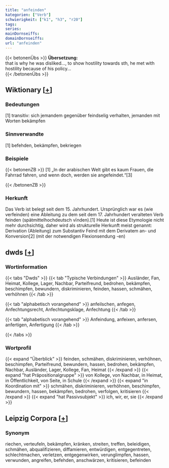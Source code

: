 ```yaml
---
title: "anfeinden"
kategorien: ["Verb"]
schwierigkeit: ["k1", "h3", "r20"]
tags:
series:
mainDornseiffs:
domainDornseiffs:
url: "anfeinden"
---
```


{{< betonenÜbs >}}
**Übersetzung:**  
that is why he was disliked..., to show hostility towards sth, he met with hostility because of his policy...  
{{< /betonenÜbs >}}

## Wiktionary [[+](https://de.wiktionary.org/wiki/anfeinden)]

### Bedeutungen
[1] transitiv: sich jemandem gegenüber feindselig verhalten, jemanden mit Worten bekämpfen  

### Sinnverwandte
[1] befehden, bekämpfen, bekriegen  

### Beispiele
{{< betonenZB >}}
[1] „In der arabischen Welt gibt es kaum Frauen, die Fahrrad fahren, und wenn doch, werden sie angefeindet.“[3]  

{{< /betonenZB >}}
### Herkunft
Das Verb ist belegt seit dem 15. Jahrhundert. Ursprünglich war es (wie verfeinden) eine Ableitung zu dem seit dem 17. Jahrhundert veralteten Verb feinden (spätmittelhochdeutsch vīnden).[1] Heute ist diese Etymologie nicht mehr durchsichtig, daher wird als strukturelle Herkunft meist genannt:  
Derivation (Ableitung) zum Substantiv Feind mit dem Derivatem an- und Konversion[2] (mit der notwendigen Flexionsendung -en)  



## dwds [[+](https://www.dwds.de/wb/anfeinden)]

### Wortinformation
{{< tabs "Dwds" >}}
{{< tab "Typische Verbindungen" >}}
Ausländer, Fan, Heimat, Kollege, Lager, Nachbar, Parteifreund, bedrohen, bekämpfen, beschimpfen, bewundern, diskriminieren, feinden, hassen, schmähen, verhöhnen
{{< /tab >}}

{{< tab "alphabetisch vorangehend" >}}
anfeilschen, anfegen, Anfechtungsrecht, Anfechtungsklage, Anfechtung
{{< /tab >}}

{{< tab "alphabetisch vorangehend" >}}
Anfeindung, anfeixen, anfersen, anfertigen, Anfertigung
{{< /tab >}}

{{< /tabs >}}

### Wortprofil
{{< expand "Überblick" >}} feinden, schmähen, diskriminieren, verhöhnen, beschimpfen, Parteifreund, bewundern, hassen, bedrohen, bekämpfen, Nachbar, Ausländer, Lager, Kollege, Fan, Heimat {{< /expand >}}
{{< expand "hat Präpositionalgruppe" >}} von Kollege, von Nachbar, in Heimat, in Öffentlichkeit, von Seite, in Schule {{< /expand >}}
{{< expand "in Koordination mit" >}} schmähen, diskriminieren, verhöhnen, beschimpfen, bewundern, hassen, bekämpfen, bedrohen, verfolgen, kritisieren {{< /expand >}}
{{< expand "hat Passivsubjekt" >}} ich, wir, er, sie {{< /expand >}}

## Leipzig Corpora [[+](https://corpora.uni-leipzig.de/en/res?word=anfeinden&corpusId=deu_newscrawl-public_2018)]


### Synonym
riechen, verteufeln, bekämpfen, kränken, streiten, treffen, beleidigen, schmähen, abqualifizieren, diffamieren, entwürdigen, entgegentreten, schlechtmachen, verletzen, entgegenwirken, verunglimpfen, hassen, verwunden, angreifen, befehden, anschwärzen, kritisieren, befeinden

